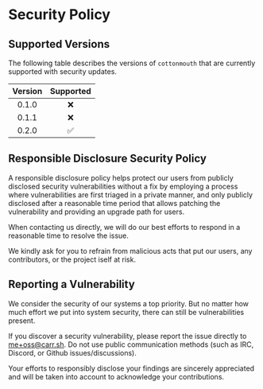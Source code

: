 # Security Policy

## Supported Versions

The following table describes the versions of `cottonmouth` that are currently supported with security updates.

| Version | Supported |
| :-----: | :-------: |
|  0.1.0  |    ❌     |
|  0.1.1  |    ❌     |
|  0.2.0  |    ✅     |

## Responsible Disclosure Security Policy

A responsible disclosure policy helps protect our users from publicly disclosed security vulnerabilities without a fix by employing a process where vulnerabilities are first triaged in a private manner, and only publicly disclosed after a reasonable time period that allows patching the vulnerability and providing an upgrade path for users.

When contacting us directly, we will do our best efforts to respond in a reasonable time to resolve the issue.

We kindly ask for you to refrain from malicious acts that put our users, any contributors, or the project iself at risk.

## Reporting a Vulnerability

We consider the security of our systems a top priority. But no matter how much effort we put into system security, there can still be vulnerabilities present.

If you discover a security vulnerability, please report the issue directly to me+oss@carr.sh. Do not use public communication methods (such as IRC, Discord, or Github issues/discussions).

Your efforts to responsibly disclose your findings are sincerely appreciated and will be taken into account to acknowledge your contributions.
